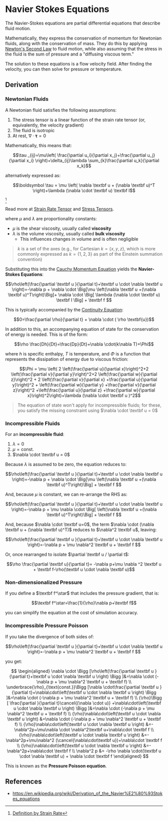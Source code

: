 # Navier Stokes Equations

The Navier-Stokes equations are partial differential equations that describe fluid motion.

Mathematically, they express the conservation of momentum for Newtonian fluids, along with the conservation of mass. They do this by applying [Newton's Second Law](Galileo's%20Relativity%20Principle.md#^newtons-second-law) to fluid motion, while also assuming that the stress in the fluid is the sum of pressure and a "diffusing viscous term."

The solution to these equations is a flow velocity field. After finding the velocity, you can then solve for pressure or temperature.

## Derivation

### Newtonian Fluids

A Newtonian fluid satisfies the following assumptions:

1. The stress tensor is a linear function of the strain rate tensor (or, equivalently, the velocity gradient)
2. The fluid is isotropic
3. At rest, $\nabla \cdot \boldsymbol \tau = 0$

Mathematically, this means that:

$$\tau _{ij}=\mu\left( \frac{\partial u_i}{\partial x_j}+\frac{\partial u_j}{\partial x_i} \right)+\delta_{ij}\lambda \sum_{k}\frac{\partial u_k}{\partial x_k}$$

alternatively expressed as:

$$\boldsymbol \tau = \mu \left( \nabla \textbf u + (\nabla \textbf u)^T \right)+\lambda (\nabla \cdot \textbf u) \textbf I$$

[^1]

Read more at [Strain Rate Tensor](Strain%20Rate%20Tensor.md) and [Stress Tensors](Stress%20Tensors.md). 

where $\mu$ and $\lambda$ are proportionality constants:
- $\mu$ is the shear viscosity, usually called **viscosity**
- $\lambda$ is the volume viscosity, usually called **bulk viscosity**
	- This influences changes in volume and is often negligible

> $k$ is a set of the axes (e.g., for Cartesian $k=\{x, y, z\}$, which is more commonly expressed as $k=\{1, 2, 3\}$ as part of the Einstein summation convention)

Substituting this into the [Cauchy Momentum Equation](Cauchy%20Momentum%20Equation.md#^momentum-equation) yields the **Navier-Stokes Equations**:

$$\rho\left(\frac{\partial \textbf u }{\partial t}+\textbf u \cdot \nabla \textbf u \right)=-\nabla p + \nabla \cdot \Big[\mu \left(\nabla \textbf u +(\nabla \textbf u)^T\right)\Big]+ \nabla \cdot \Big[ \lambda (\nabla \cdot \textbf u) \textbf I \Big] + \textbf f $$

This is typically accompanied by the [Continuity Equation](Cauchy%20Momentum%20Equation.md#^continuity-equation):

$$0=\frac{\partial \rho}{\partial t} + \nabla \cdot ( \rho \textbf{u})$$

In addition to this, an accompanying equation of state for the conservation of energy is needed. This is of the form:

$$\rho \frac{Dh}{Dt}=\frac{Dp}{Dt}+\nabla \cdot(k\nabla T)+\Phi$$

where $h$ is specific enthalpy, $T$ is temperature, and $\Phi$ is a function that represents the dissipation of energy due to viscous friction:

$$\Phi = \mu \left( 2 \left(\frac{\partial u}{\partial x}\right)^2+2 \left(\frac{\partial v}{\partial y}\right)^2+2 \left(\frac{\partial w}{\partial z}\right)^2 + 2 \left(\frac{\partial v}{\partial x} +\frac{\partial u}{\partial y}\right)^2 + \left(\frac{\partial w}{\partial y} +\frac{\partial v}{\partial z}\right)^2 +\left(\frac{\partial u}{\partial z} +\frac{\partial w}{\partial x}\right)^2\right)+\lambda (\nabla \cdot \textbf u )^2$$

> The equation of state won't apply for incompressible fluids; for these, you satisfy the missing constraint using $\nabla \cdot \textbf u = 0$

### Incompressible Fluids

For an **incompressible fluid**:
1. $\lambda = 0$
2. $\mu = \text{const.}$
3. $\nabla \cdot \textbf u = 0$

Because $\lambda$ is assumed to be zero, the equation reduces to:

$$\rho\left(\frac{\partial \textbf u }{\partial t}+\textbf u \cdot \nabla \textbf u \right)=-\nabla p + \nabla \cdot \Big[\mu \left(\nabla \textbf u +(\nabla \textbf u)^T\right)\Big] + \textbf f $$

And, because $\mu$ is constant, we can re-arrange the RHS as:

$$\rho\left(\frac{\partial \textbf u }{\partial t}+\textbf u \cdot \nabla \textbf u \right)=-\nabla p + \mu \nabla \cdot \Big[ \left(\nabla \textbf u +(\nabla \textbf u)^T\right)\Big] + \textbf f $$

And, because $\nabla \cdot \textbf u=0$, the term $\nabla \cdot (\nabla \textbf u + (\nabla \textbf u)^T)$ reduces to $\nabla^2 \textbf u$, leaving:

$$\rho\left(\frac{\partial \textbf u }{\partial t}+\textbf u \cdot \nabla \textbf u \right)=-\nabla p + \mu \nabla^2 \textbf u + \textbf f $$

Or, once rearranged to isolate $\partial \textbf u / \partial t$: 

$$\rho \frac{\partial \textbf u}{\partial t}= -\nabla p+\mu \nabla ^2 \textbf u + \textbf f-\rho(\textbf u \cdot \nabla \textbf u)$$

### Non-dimensionalized Pressure

If you define a $\textbf f^\star$ that includes the pressure gradient, that is:

$$\textbf f^\star=\frac{1}{\rho}\nabla p+\textbf f$$

you can simplify the equation at the cost of simulation accuracy.

### Incompressible Pressure Poisson 

If you take the divergence of both sides of:

$$\rho\left(\frac{\partial \textbf u }{\partial t}+\textbf u \cdot \nabla \textbf u \right)=-\nabla p + \mu \nabla^2 \textbf u + \textbf f $$

you get:

$$
\begin{aligned}
\nabla \cdot \Bigg [\rho\left(\frac{\partial \textbf u }{\partial t}+\textbf u \cdot \nabla \textbf u \right) \Bigg ]&=\nabla \cdot (-\nabla p + \mu \nabla^2 \textbf u + \textbf f) \\
\underbrace{\rho}_{\text{const.}}\Bigg [\nabla \cdot\frac{\partial \textbf u }{\partial t}+\nabla\cdot\left(\textbf u \cdot \nabla \textbf u \right) \Bigg ]&=\nabla \cdot (-\nabla p + \mu \nabla^2 \textbf u + \textbf f) \\
{\rho}\Bigg [ \frac{\partial }{\partial t}\cancel{(\nabla \cdot u)}  +\nabla\cdot\left(\textbf u \cdot \nabla \textbf u \right) \Bigg ]&=\nabla \cdot (-\nabla p + \mu \nabla^2 \textbf u + \textbf f) \\
{\rho}\nabla\cdot\left(\textbf u \cdot \nabla \textbf u \right) &=\nabla \cdot (-\nabla p + \mu \nabla^2 \textbf u + \textbf f) \\
{\rho}\nabla\cdot\left(\textbf u \cdot \nabla \textbf u \right) &=-\nabla^2p+\mu\nabla \cdot \nabla^2\textbf u+\nabla\cdot \textbf f \\
{\rho}\nabla\cdot\left(\textbf u \cdot \nabla \textbf u \right) &=-\nabla^2p+\mu\nabla^2 (\cancel{\nabla\cdot\textbf u})+\nabla\cdot \textbf f \\
{\rho}\nabla\cdot\left(\textbf u \cdot \nabla \textbf u \right) &=-\nabla^2p+\nabla\cdot \textbf f \\
\nabla^2 p &= -\rho \nabla \cdot(\textbf u \cdot \nabla \textbf u) + \nabla \cdot \textbf f
\end{aligned}
$$

This is known as the **Pressure Poisson equation**.

## References

- https://en.wikipedia.org/wiki/Derivation_of_the_Navier%E2%80%93Stokes_equations

[^1]: [Definition by Strain Rate](Stress%20Tensors.md#Definition%20by%20Strain%20Rate)
	
